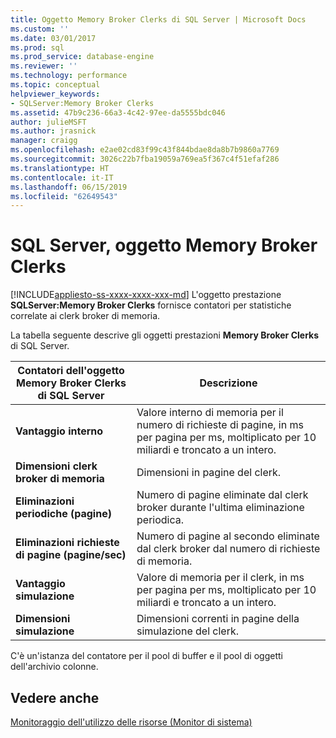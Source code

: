 ```yaml
---
title: Oggetto Memory Broker Clerks di SQL Server | Microsoft Docs
ms.custom: ''
ms.date: 03/01/2017
ms.prod: sql
ms.prod_service: database-engine
ms.reviewer: ''
ms.technology: performance
ms.topic: conceptual
helpviewer_keywords:
- SQLServer:Memory Broker Clerks
ms.assetid: 47b9c236-66a3-4c42-97ee-da5555bdc046
author: julieMSFT
ms.author: jrasnick
manager: craigg
ms.openlocfilehash: e2ae02cd83f99c43f844bdae8da8b7b9860a7769
ms.sourcegitcommit: 3026c22b7fba19059a769ea5f367c4f51efaf286
ms.translationtype: HT
ms.contentlocale: it-IT
ms.lasthandoff: 06/15/2019
ms.locfileid: "62649543"
---
```

# <a name="sql-server-memory-broker-clerks-object"></a>SQL Server, oggetto Memory Broker Clerks
[!INCLUDE[appliesto-ss-xxxx-xxxx-xxx-md](../../includes/appliesto-ss-xxxx-xxxx-xxx-md.md)]
L'oggetto prestazione **SQLServer:Memory Broker Clerks** fornisce contatori per statistiche correlate ai clerk broker di memoria.

La tabella seguente descrive gli oggetti prestazioni **Memory Broker Clerks** di SQL Server.

|**Contatori dell'oggetto Memory Broker Clerks di SQL Server**|Descrizione|  
|-------------|-----------------|  
|**Vantaggio interno**|Valore interno di memoria per il numero di richieste di pagine, in ms per pagina per ms, moltiplicato per 10 miliardi e troncato a un intero.|
|**Dimensioni clerk broker di memoria**|Dimensioni in pagine del clerk.|
|**Eliminazioni periodiche (pagine)**|Numero di pagine eliminate dal clerk broker durante l'ultima eliminazione periodica.|
|**Eliminazioni richieste di pagine (pagine/sec)**|Numero di pagine al secondo eliminate dal clerk broker dal numero di richieste di memoria.|
|**Vantaggio simulazione**|Valore di memoria per il clerk, in ms per pagina per ms, moltiplicato per 10 miliardi e troncato a un intero.|
|**Dimensioni simulazione**|Dimensioni correnti in pagine della simulazione del clerk.|

C'è un'istanza del contatore per il pool di buffer e il pool di oggetti dell'archivio colonne.

## <a name="see-also"></a>Vedere anche  
[Monitoraggio dell'utilizzo delle risorse (Monitor di sistema)](../../relational-databases/performance-monitor/monitor-resource-usage-system-monitor.md)
